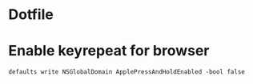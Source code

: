 # Dotfile


# Enable keyrepeat for browser
`defaults write NSGlobalDomain ApplePressAndHoldEnabled -bool false`